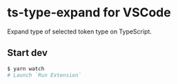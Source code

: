 # ts-type-expand for VSCode

Expand type of selected token type on TypeScript.

## Start dev

```bash
$ yarn watch
# Launch `Run Extension`
```
